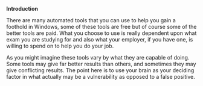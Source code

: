 <strong>Introduction</strong>

There are many automated tools that you can use to help you gain a foothold in Windows, some of these tools are free but of course some of the better tools are paid. What you choose to use is really dependent upon what exam you are studying for and also what your employer, if you have one, is willing to spend on to help you do your job.

As you might imagine these tools vary by what they are capable of doing. Some tools may give far better results than others, and sometimes they may give conflicting results. The point here is to use your brain as your deciding factor in what actually may be a vulnerability as opposed to a false positive.

